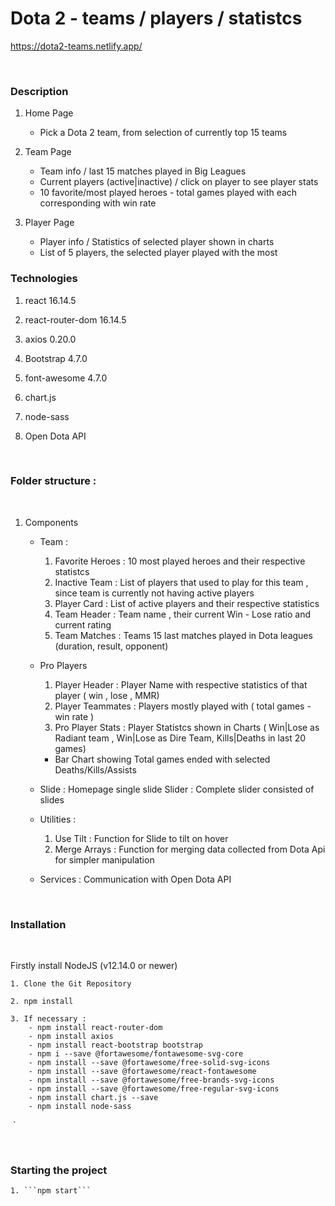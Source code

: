 # Dota 2 - teams / players / statistcs
https://dota2-teams.netlify.app/

​
### Description

 1. Home Page 
    - Pick a Dota 2 team, from selection of currently top 15 teams 
 2. Team Page 
    - Team info / last 15 matches played in Big Leagues 
    - Current players (active|inactive)  / click on player to see player stats
    - 10 favorite/most played heroes - total games played with each corresponding with win rate

 3. Player Page 
    - Player info / Statistics of selected player shown in charts  
    - List of 5 players, the selected player played with the most 


### Technologies 

1. react 16.14.5

2. react-router-dom 16.14.5

4. axios 0.20.0

5. Bootstrap 4.7.0

6. font-awesome 4.7.0

7. chart.js

8. node-sass

9. Open Dota API 

​

### Folder structure :

​

1. Components

    - Team :
      1. Favorite Heroes : 10 most played heroes and their respective statistcs 
      2. Inactive Team : List of players that used to play for this team , since team is  currently not having active players
      3. Player Card : List of active players and their respective statistics 
      4. Team Header : Team name , their current Win - Lose ratio and current rating
      5. Team Matches : Teams 15 last matches played in Dota leagues (duration, result, opponent)
      

    - Pro Players
      1. Player Header : Player Name with respective statistics of that player ( win , lose , MMR)
      2. Player Teammates : Players mostly played with ( total games - win rate )
      3. Pro Player Stats : Player Statistcs shown in Charts ( Win|Lose as Radiant team , Win|Lose as Dire Team, Kills|Deaths in last 20 games) 
        - Bar Chart showing Total games ended with selected Deaths/Kills/Assists

    - Slide : Homepage single slide 
      Slider : Complete slider consisted of slides 

    - Utilities : 
     
      1. Use Tilt : Function for Slide to tilt on hover 
      2. Merge Arrays : Function for merging data collected from Dota Api for simpler manipulation

    - Services : Communication with Open Dota API
      
      


​

### Installation 

​

Firstly install  NodeJS (v12.14.0 or newer)



    1. Clone the Git Repository

    2. npm install 
    
    3. If necessary : 
        - npm install react-router-dom
        - npm install axios
        - npm install react-bootstrap bootstrap
        - npm i --save @fortawesome/fontawesome-svg-core
        - npm install --save @fortawesome/free-solid-svg-icons
        - npm install --save @fortawesome/react-fontawesome
        - npm install --save @fortawesome/free-brands-svg-icons
        - npm install --save @fortawesome/free-regular-svg-icons
        - npm install chart.js --save
        - npm install node-sass

​
`

​

### Starting the project 



    1. ```npm start```

        